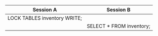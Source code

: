 |          Session A           |         Session B         |
| :--------------------------: | :-----------------------: |
| LOCK TABLES inventory WRITE; |                           |
|                              | SELECT \* FROM inventory; |
